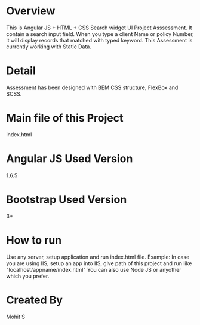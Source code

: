 # Overview
This is Angular JS + HTML + CSS Search widget UI Project Asssessment.
It contain a search input field. When you type a client Name or policy Number, it will display records that matched with typed keyword.
This Assessment is currently working with Static Data.

# Detail
Assessment has been designed with BEM CSS structure, FlexBox and SCSS.

# Main file of this Project
index.html

# Angular JS Used Version
1.6.5

# Bootstrap Used Version
3+

# How to run
Use any server, setup application and run index.html file.
Example:  In case you are using IIS, setup an app into IIS, give path of this project and run like "localhost/appname/index.html"
You can also use Node JS or anyother which you prefer.

# Created By
Mohit S




